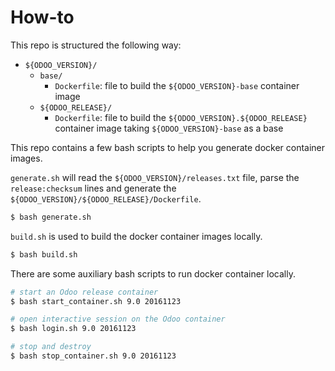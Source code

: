 # How-to

This repo is structured the following way:

- `${ODOO_VERSION}/`
  - `base/`
    - `Dockerfile`: file to build the `${ODOO_VERSION}-base` container image
  - `${ODOO_RELEASE}/`
    - `Dockerfile`: file to build the `${ODOO_VERSION}.${ODOO_RELEASE}` container image taking `${ODOO_VERSION}-base` as a base

This repo contains a few bash scripts to
help you generate docker container images.

`generate.sh` will read the `${ODOO_VERSION}/releases.txt` file,
parse the `release:checksum` lines and
generate the `${ODOO_VERSION}/${ODOO_RELEASE}/Dockerfile`.

```bash
$ bash generate.sh
```

`build.sh` is used to build the docker container images locally.

```bash
$ bash build.sh
```

There are some auxiliary bash scripts to run docker container locally.

```bash
# start an Odoo release container
$ bash start_container.sh 9.0 20161123

# open interactive session on the Odoo container
$ bash login.sh 9.0 20161123

# stop and destroy
$ bash stop_container.sh 9.0 20161123
```

